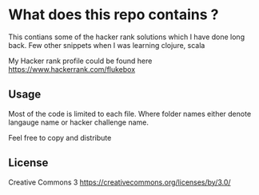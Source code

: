 # What does this repo contains ?
This contians some of the hacker rank solutions which I have done long back. 
Few other snippets when I was learning clojure, scala


My Hacker rank profile could be found here
https://www.hackerrank.com/flukebox


## Usage
Most of the code is limited to each file. Where folder names either denote langauge name or hacker challenge name.


Feel free to copy and distribute

## License
Creative Commons 3
https://creativecommons.org/licenses/by/3.0/
